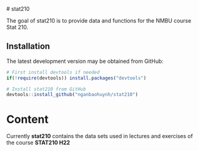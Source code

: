 
<!-- README.md is generated from README.Rmd. Please edit that file -->

\# stat210

The goal of stat210 is to provide data and functions for the NMBU course
Stat 210.

## Installation

The latest development version may be obtained from GitHub:

``` r
# First install devtools if needed
if(!require(devtools)) install.packages("devtools")

# Install stat210 from GitHub
devtools::install_github("nganbaohuynh/stat210")
```

# Content

Currently **stat210** contains the data sets used in lectures and
exercises of the course **STAT210 H22**
